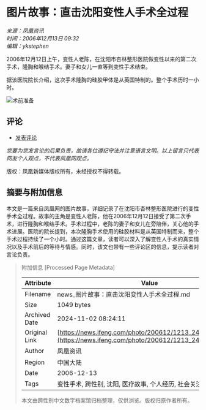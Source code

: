 # 图片故事：直击沈阳变性人手术全过程

*来源：凤凰资讯*  
*时间：2006年12月13日 09:32*  
*编辑：ykstephen*

2006年12月12日上午，变性人老陈，在沈阳市杏林整形医院做变性以来的第二次手术，隆胸和喉结手术。妻子和女儿一直等到变性手术结束。

据该医院院长介绍，这次手术隆胸的硅胶甲体是从英国特制的。整个手术历时一小时。

![术前准备](http://img.ifeng.com/res/200612/1213_28579.jpg)

## 评论
- [发表评论](http://cmt.ifeng.com/viewcmts.do?chId=24&docId=47782&docName=%e5%9b%be%e7%89%87%e6%95%85%e4%ba%8b%ef%bc%9a%e7%9b%b4%e5%87%bb%e6%b2%88%e9%98%b3%e5%8f%98%e6%80%a7%e4%ba%ba%e6%89%8b%e6%9c%af%e5%85%a8%e8%bf%87%e7%a8%8b&docUrl=http%3a%2f%2fnews.ifeng.com%2fphoto%2f200612%2f1213_24_47782.shtml)

*您要为您发言论的后果负责，故请各位遵纪守法并注意语言文明。以上留言只代表网友个人观点，不代表凤凰网观点。*

版权：凤凰新媒体版权所有，未经授权不得转载。

## 摘要与附加信息

<!-- tcd_abstract -->
本文是一篇来自凤凰网的图片故事，详细记录了在沈阳市杏林整形医院进行的变性手术全过程。故事的主角是变性人老陈，他在2006年12月12日接受了第二次手术，进行隆胸和喉结手术。手术过程中，老陈的妻子和女儿在旁陪伴，关心他的手术进展。医院的院长提到，本次隆胸手术使用的硅胶材料是从英国特制而来，整个手术过程持续了一个小时。通过这篇文章，读者可以深入了解变性人手术的真实情况以及手术前后的等待与情感。同时，该文也带有一些评论区的信息，提示读者对言论负责。
<!-- tcd_abstract_end -->

> 附加信息 [Processed Page Metadata]
>
> | Attribute       | Value                                  |
> |-----------------|----------------------------------------|
> | Filename        | news_图片故事：直击沈阳变性人手术全过程.md                             |
> | Size            | 1049 bytes                           |
> | Archived Date   | 2024-11-02 08:24:11                             |
> | Original Link   | [https://news.ifeng.com/photo/200612/1213_24_47782.shtml](https://news.ifeng.com/photo/200612/1213_24_47782.shtml)                       |
> | Author          | 凤凰资讯                               |
> | Region          | 中国大陆                               |
> | Date            | 2006-12-13                                 |
> | Tags            | 变性手术, 跨性别, 沈阳, 医疗故事, 个人经历, 社会关注                                 |
>
> 本文由跨性别中文数字档案馆归档整理，仅供浏览。版权归原作者所有。
>